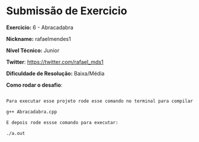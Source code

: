 # Submissão de Exercicio

**Exercicio:** 6 - Abracadabra

**Nickname:** rafaelmendes1

**Nível Técnico:** Junior

**Twitter**: https://twitter.com/rafael_mds1

**Dificuldade de Resolução:** Baixa/Média

**Como rodar o desafio**:

```bash

Para executar esse projeto rode esse comando no terminal para compilar esse arquivo:

g++ Abracadabra.cpp

E depois rode essse comando para executar:

./a.out
```
